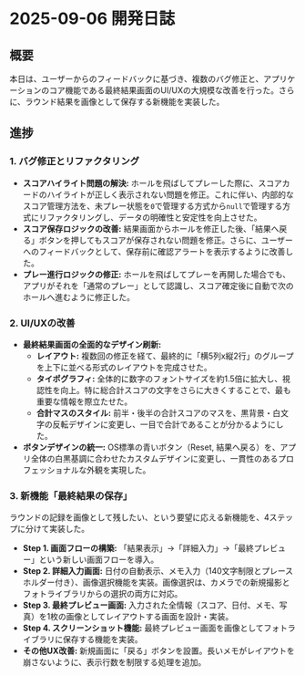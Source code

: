 # 2025-09-06 開発日誌

## 概要
本日は、ユーザーからのフィードバックに基づき、複数のバグ修正と、アプリケーションのコア機能である最終結果画面のUI/UXの大規模な改善を行った。さらに、ラウンド結果を画像として保存する新機能を実装した。

## 進捗

### 1. バグ修正とリファクタリング
- **スコアハイライト問題の解決:** ホールを飛ばしてプレーした際に、スコアカードのハイライトが正しく表示されない問題を修正。これに伴い、内部的なスコア管理方法を、未プレー状態を`0`で管理する方式から`null`で管理する方式にリファクタリングし、データの明確性と安定性を向上させた。
- **スコア保存ロジックの改善:** 結果画面からホールを修正した後、「結果へ戻る」ボタンを押してもスコアが保存されない問題を修正。さらに、ユーザーへのフィードバックとして、保存前に確認アラートを表示するように改善した。
- **プレー進行ロジックの修正:** ホールを飛ばしてプレーを再開した場合でも、アプリがそれを「通常のプレー」として認識し、スコア確定後に自動で次のホールへ進むように修正した。

### 2. UI/UXの改善
- **最終結果画面の全面的なデザイン刷新:**
    - **レイアウト:** 複数回の修正を経て、最終的に「横5列x縦2行」のグループを上下に並べる形式のレイアウトを完成させた。
    - **タイポグラフィ:** 全体的に数字のフォントサイズを約1.5倍に拡大し、視認性を向上。特に総合計スコアの文字をさらに大きくすることで、最も重要な情報を際立たせた。
    - **合計マスのスタイル:** 前半・後半の合計スコアのマスを、黒背景・白文字の反転デザインに変更し、一目で合計であることが分かるようにした。
- **ボタンデザインの統一:** OS標準の青いボタン（Reset, 結果へ戻る）を、アプリ全体の白黒基調に合わせたカスタムデザインに変更し、一貫性のあるプロフェッショナルな外観を実現した。

### 3. 新機能「最終結果の保存」
ラウンドの記録を画像として残したい、という要望に応える新機能を、4ステップに分けて実装した。
- **Step 1. 画面フローの構築:** 「結果表示」→「詳細入力」→「最終プレビュー」という新しい画面フローを導入。
- **Step 2. 詳細入力画面:** 日付の自動表示、メモ入力（140文字制限とプレースホルダー付き）、画像選択機能を実装。画像選択は、カメラでの新規撮影とフォトライブラリからの選択の両方に対応。
- **Step 3. 最終プレビュー画面:** 入力された全情報（スコア、日付、メモ、写真）を1枚の画像としてレイアウトする画面を設計・実装。
- **Step 4. スクリーンショット機能:** 最終プレビュー画面を画像としてフォトライブラリに保存する機能を実装。
- **その他UX改善:** 新規画面に「戻る」ボタンを設置。長いメモがレイアウトを崩さないように、表示行数を制限する処理を追加。